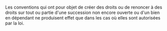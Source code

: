   
 Les conventions qui ont pour objet de créer des droits ou de renoncer à des droits sur tout ou partie d'une succession non encore ouverte ou d'un bien en dépendant ne produisent effet que dans les cas où elles sont autorisées par la loi.  

  
